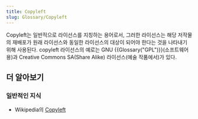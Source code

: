```yaml
---
title: Copyleft
slug: Glossary/Copyleft
---
```

Copyleft는 일반적으로 라이선스를 지칭하는 용어로서, 그러한 라이선스는 해당 저작물의 재배포가 원래 라이선스와 동일한 라이선스의 대상이 되어야 한다는 것을 나타내기 위해 사용된다. copyleft 라이선스의 예로는 GNU {{Glossary("GPL")}}(소프트웨어용)과 Creative Commons SA(Share Alike) 라이선스(예술 작품에서)가 있다.

## 더 알아보기

### 일반적인 지식

- Wikipedia의 [Copyleft](https://en.wikipedia.org/wiki/Copyleft)
